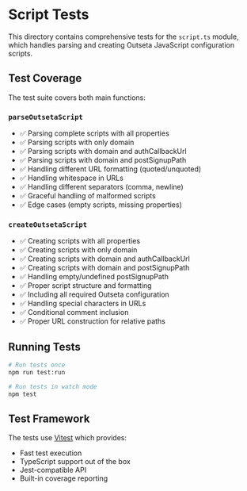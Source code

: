 # Script Tests

This directory contains comprehensive tests for the `script.ts` module, which handles parsing and creating Outseta JavaScript configuration scripts.

## Test Coverage

The test suite covers both main functions:

### `parseOutsetaScript`

- ✅ Parsing complete scripts with all properties
- ✅ Parsing scripts with only domain
- ✅ Parsing scripts with domain and authCallbackUrl
- ✅ Parsing scripts with domain and postSignupPath
- ✅ Handling different URL formatting (quoted/unquoted)
- ✅ Handling whitespace in URLs
- ✅ Handling different separators (comma, newline)
- ✅ Graceful handling of malformed scripts
- ✅ Edge cases (empty scripts, missing properties)

### `createOutsetaScript`

- ✅ Creating scripts with all properties
- ✅ Creating scripts with only domain
- ✅ Creating scripts with domain and authCallbackUrl
- ✅ Creating scripts with domain and postSignupPath
- ✅ Handling empty/undefined postSignupPath
- ✅ Proper script structure and formatting
- ✅ Including all required Outseta configuration
- ✅ Handling special characters in URLs
- ✅ Conditional comment inclusion
- ✅ Proper URL construction for relative paths

## Running Tests

```bash
# Run tests once
npm run test:run

# Run tests in watch mode
npm test
```

## Test Framework

The tests use [Vitest](https://vitest.dev/) which provides:

- Fast test execution
- TypeScript support out of the box
- Jest-compatible API
- Built-in coverage reporting

